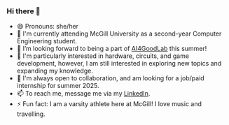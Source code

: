 ### Hi there 👋

- 😄 Pronouns: she/her
- 🏫 I'm currently attending McGill University as a second-year Computer Engineering student.
- 🔭 I’m looking forward to being a part of [AI4GoodLab](https://www.ai4goodlab.com/) this summer!
- 💙 I'm particularly interested in hardware, circuits, and game development, however, I am still interested in exploring new topics and expanding my knowledge.
- 💬 I'm always open to collaboration, and am looking for a job/paid internship for summer 2025.
- 📫 To reach me, message me via my [LinkedIn](linkedin.com/in/ana-gordon-b90a60255).
- ⚡ Fun fact: I am a varsity athlete here at McGill! I love music and travelling.

